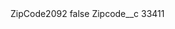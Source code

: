 <?xml version="1.0" encoding="UTF-8"?>
<CustomMetadata xmlns="http://soap.sforce.com/2006/04/metadata" xmlns:xsi="http://www.w3.org/2001/XMLSchema-instance" xmlns:xsd="http://www.w3.org/2001/XMLSchema">
    <label>ZipCode2092</label>
    <protected>false</protected>
    <values>
        <field>Zipcode__c</field>
        <value xsi:type="xsd:string">33411</value>
    </values>
</CustomMetadata>
